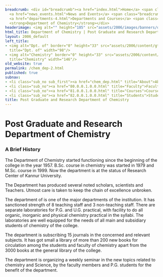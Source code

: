 ```yaml
---
breadcrumb: <div id="breadcrumb"><a href="index.html">Home</a> <span class="breadcrumb_spacer">&gt;</span>
  <a href="news_events.html">News and Events</a> <span class="breadcrumb_spacer">&gt;</span>
  <a href="departments-4.html">Departments and Courses</a> <span class="breadcrumb_spacer">&gt;</span>
  <strong>Department of Chemistry</strong></div>
headerimage: <img alt="" height="105" src="assets/2006/images/banners/departments.jpg" width="472"/>
html_title: Department of Chemistry | Post Graduate and Research Department of Chemistry
layout: 2006_default
left_title:
- <img alt="Dpt. of" border="0" height="33" src="assets/2006/content/gt/fcb6421c7c62628408190d4ca84029e5.png"
  title="Dpt. of" width="98"/>
- <img alt="Chemistry" border="0" height="33" src="assets/2006/content/gt/7ed40be81a597d79acdb7f2e7ac6bfb9.png"
  title="Chemistry" width="146"/>
old_website: true
permalink: /chem_dep-2.html
published: true
subnav:
- <li class="sub_no sub_first"><a href="chem_dep.html" title="About">About</a></li>
- <li class="sub_no"><a href="80.0.0.1.0.0.html" title="Faculty">Faculty</a></li>
- <li class="sub_no"><a href="81.0.0.1.0.0.html" title="Courses">Courses</a></li>
- <li class="sub_no"><a href="82.0.0.1.0.0.html" title="Students">Students</a></li>
title: Post Graduate and Research Department of Chemistry
---
```


# Post Graduate and Research Department of Chemistry

### A Brief History

The Department of Chemistry started functioning since the beginning of the
college in the year 1957. B.Sc. course in chemistry was started in 1979 and
M.Sc. course in 1999. Now the department is at the status of Research Center
of Kannur University.

The Department has produced several noted scholars, scientists and Teachers.
Utmost care is taken to keep the chain of excellence unbroken.

The department of is one of the major departments of the institution. It has
sanctioned strength of 8 teaching staff and 3 non-teaching staff. There are
separate laboratories for P.G. and U.G. practical, with facility to do all
organic, inorganic and physical chemistry practical in the syllabi. The
laboratories are well equipped for the needs of all main and subsidiary
students of chemistry of the college.

The department is subscribing 15 journals in the concerned and relevant
subjects. It has got small a library of more than 200 new books for
circulation among the students and faculty of chemistry apart from the 3000
books at the general library of the college.

The department is organizing a weekly seminar in the new topics related to
chemistry and Science, by the faculty members and P.G. students for the
benefit of the department.
